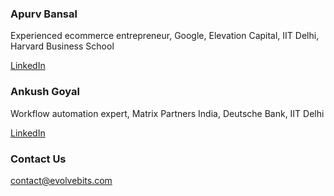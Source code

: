 ### Apurv Bansal

Experienced ecommerce entrepreneur, Google, Elevation Capital, IIT Delhi, Harvard Business School

[LinkedIn](https://www.linkedin.com/in/bansalapurv)

### Ankush Goyal

Workflow automation expert, Matrix Partners India, Deutsche Bank, IIT Delhi

[LinkedIn](https://www.linkedin.com/in/ankushgoyal35)

### Contact Us

[contact@evolvebits.com](mailto:contact@evolvebits.com)
